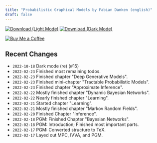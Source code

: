 ```yaml
---
title: "Probabilistic Graphical Models by Fabian Damken (english)"
draft: false
---
```


[![Download (Light Mode)](/download.png)](pgm-summary.pdf)
[![Download (Dark Mode)](/download-dark.png)](pgm-summary-dark.pdf)

[![Buy Me a Coffee](/kofi.png)](https://ko-fi.com/fdamken)

## Recent Changes
- `2022-10-18` Dark mode (re) (#15)
- `2022-02-23` Finished most remaining todos.
- `2022-02-23` Finished chapter "Deep Generative Models".
- `2022-02-23` Finished mini-chapter "Tractable Probabilistic Models".
- `2022-02-23` Finished chapter "Approximate Inference".
- `2022-02-22` Mostly finished chapter "Dynamic Bayesian Networks".
- `2022-02-22` Nearly finished chapter "Learning".
- `2022-02-21` Started chapter "Learning".
- `2022-02-21` Mostly finished chapter "Markov Random Fields".
- `2022-02-20` Finished Chapter "Inference".
- `2022-02-18` PGM: Finished Chapter "Bayesian Networks".
- `2022-02-18` PGM: Introduction; Finished most important parts.
- `2022-02-17` PGM: Converted structure to TeX.
- `2022-02-17` Layed out MPC, IVVA, and PGM.
